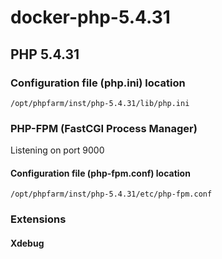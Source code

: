 docker-php-5.4.31
=================

PHP 5.4.31
----------

### Configuration file (php.ini) location

    /opt/phpfarm/inst/php-5.4.31/lib/php.ini

### PHP-FPM (FastCGI Process Manager)

Listening on port 9000

#### Configuration file (php-fpm.conf) location

    /opt/phpfarm/inst/php-5.4.31/etc/php-fpm.conf

### Extensions

#### Xdebug